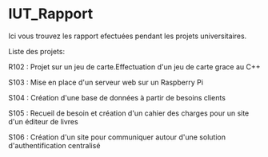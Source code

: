 # IUT_Rapport
Ici vous trouvez les rapport efectuées pendant les projets universitaires.

Liste des projets:

R102 : Projet sur un jeu de carte.Effectuation d'un jeu de carte grace au C++

S103 : Mise en place d'un serveur web sur un Raspberry Pi

S104 : Création d'une base de données à partir de besoins clients

S105 : Recueil de besoin et création d'un cahier des charges pour un site d'un éditeur de livres

S106 : Création d'un site pour communiquer autour d'une solution d'authentification centralisé
